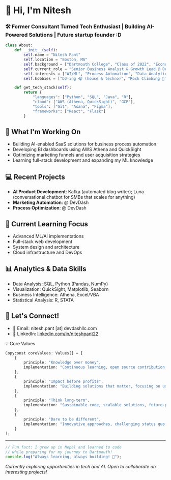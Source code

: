 # 👋 Hi, I'm Nitesh

### 🛠️ Former Consultant Turned Tech Enthusiast | Building AI-Powered Solutions | Future startup founder :D 

```python
class About:
    def __init__(self):
        self.name = "Nitesh Pant"
        self.location = "Boston, MA"
        self.background = ["Dartmouth College", "Class of 2022", "Economics Major, Government Minor", "Ex-Roland Berger"]
        self.current_role = "Senior Business Analyst & Growth Lead @ DevDash Solutions"
        self.interests = ["AI/ML", "Process Automation", "Data Analytics"]
        self.hobbies = ["DJ-ing 🎧 (house & techno)", "Rock Climbing 🧗", "DIY Electronics 🔧"]

    def get_tech_stack(self):
        return {
            "languages": ["Python", "SQL", "Java", "R"],
            "cloud": ["AWS (Athena, QuickSight)", "GCP"],
            "tools": ["Git", "Asana", "Figma"],
            "frameworks": ["React", "Flask"]
        }
```

## 🔭 What I'm Working On

- Building AI-enabled SaaS solutions for business process automation
- Developing BI dashboards using AWS Athena and QuickSight
- Optimizing marketing funnels and user acquisition strategies
- Learning full-stack development and expanding my ML knowledge

## 💻 Recent Projects

- **AI Product Development**: Kafka (automated blog writer); Luna (conversational chatbot for SMBs that scales for anything) 
- **Marketing Automation**: @ DevDash
- **Process Optimization**: @ DevDash

## 🌱 Current Learning Focus

- Advanced ML/AI implementations
- Full-stack web development
- System design and architecture
- Cloud infrastructure and DevOps

## 📊 Analytics & Data Skills

- Data Analysis: SQL, Python (Pandas, NumPy)
- Visualization: QuickSight, Matplotlib, Seaborn
- Business Intelligence: Athena, Excel/VBA
- Statistical Analysis: R, STATA

## 🤝 Let's Connect!

- 📧 Email: nitesh.pant [at] devdashllc.com
- 💼 LinkedIn: [linkedin.com/in/niteshpant22](https://linkedin.com/in/niteshpant22)

💡 Core Values
```typescript
Copyconst coreValues: Values[] = [
    {
        principle: "Knowledge over money",
        implementation: "Continuous learning, open source contribution, knowledge sharing"
    },
    {
        principle: "Impact before profits",
        implementation: "Building solutions that matter, focusing on user value"
    },
    {
        principle: "Think long-term",
        implementation: "Sustainable code, scalable solutions, future-proof architecture"
    },
    {
        principle: "Dare to be different",
        implementation: "Innovative approaches, challenging status quo, unique solutions"
    }
];
```

---

```javascript
// Fun fact: I grew up in Nepal and learned to code 
// while preparing for my journey to Dartmouth!
console.log("Always learning, always building! 🚀");
```

*Currently exploring opportunities in tech and AI. Open to collaborate on interesting projects!*



<!---
niteshpant99/niteshpant99 is a ✨ special ✨ repository because its `README.md` (this file) appears on your GitHub profile.
You can click the Preview link to take a look at your changes.
--->
